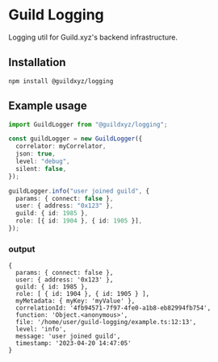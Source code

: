# Guild Logging

Logging util for Guild.xyz's backend infrastructure.

## Installation

```
npm install @guildxyz/logging
```

## Example usage

```typescript
import GuildLogger from "@guildxyz/logging";

const guildLogger = new GuildLogger({
  correlator: myCorrelator,
  json: true,
  level: "debug",
  silent: false,
});

guildLogger.info("user joined guild", {
  params: { connect: false },
  user: { address: "0x123" },
  guild: { id: 1985 },
  role: [{ id: 1904 }, { id: 1905 }],
});
```

### output

```
{
  params: { connect: false },
  user: { address: '0x123' },
  guild: { id: 1985 },
  role: [ { id: 1904 }, { id: 1905 } ],
  myMetadata: { myKey: 'myValue' },
  correlationId: '4fb94571-7f97-4fe0-a1b8-eb82994fb754',
  function: 'Object.<anonymous>',
  file: '/home/user/guild-logging/example.ts:12:13',
  level: 'info',
  message: 'user joined guild',
  timestamp: '2023-04-20 14:47:05'
}
```
